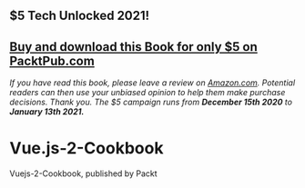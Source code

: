 ## $5 Tech Unlocked 2021!
[Buy and download this Book for only $5 on PacktPub.com](https://www.packtpub.com/product/vue-js-2-cookbook/9781786468093)
-----
*If you have read this book, please leave a review on [Amazon.com](https://www.amazon.com/gp/product/1786468093).     Potential readers can then use your unbiased opinion to help them make purchase decisions. Thank you. The $5 campaign         runs from __December 15th 2020__ to __January 13th 2021.__*

# Vue.js-2-Cookbook
Vuejs-2-Cookbook, published by Packt
